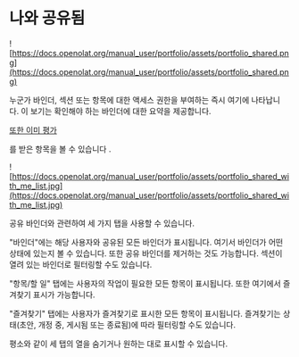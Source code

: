 # 나와 공유됨

![https://docs.openolat.org/manual_user/portfolio/assets/portfolio_shared.png](https://docs.openolat.org/manual_user/portfolio/assets/portfolio_shared.png)

누군가 바인더, 섹션 또는 항목에 대한 액세스 권한을 부여하는 즉시 여기에 나타납니다. 이 보기는 확인해야 하는 바인더에 대한 요약을 제공합니다.

[또한 이미 평가](https://docs.openolat.org/manual_user/portfolio/Process_of_an_assessment_portfolio/)

를 받은 항목을 볼 수 있습니다 .

![https://docs.openolat.org/manual_user/portfolio/assets/portfolio_shared_with_me_list.jpg](https://docs.openolat.org/manual_user/portfolio/assets/portfolio_shared_with_me_list.jpg)

공유 바인더와 관련하여 세 가지 탭을 사용할 수 있습니다.

"바인더"에는 해당 사용자와 공유된 모든 바인더가 표시됩니다. 여기서 바인더가 어떤 상태에 있는지 볼 수 있습니다. 또한 공유 바인더를 제거하는 것도 가능합니다. 섹션이 열려 있는 바인더로 필터링할 수도 있습니다.

"항목/할 일" 탭에는 사용자의 작업이 필요한 모든 항목이 표시됩니다. 또한 여기에서 즐겨찾기 표시가 가능합니다.

"즐겨찾기" 탭에는 사용자가 즐겨찾기로 표시한 모든 항목이 표시됩니다. 즐겨찾기는 상태(초안, 개정 중, 게시됨 또는 종료됨)에 따라 필터링할 수도 있습니다.

평소와 같이 세 탭의 열을 숨기거나 원하는 대로 표시할 수 있습니다.